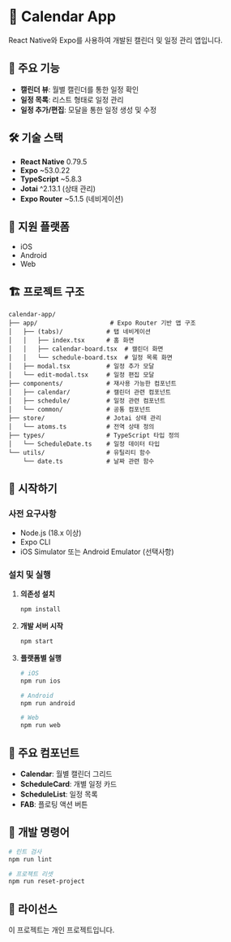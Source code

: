 # 📅 Calendar App

React Native와 Expo를 사용하여 개발된 캘린더 및 일정 관리 앱입니다.

## 🚀 주요 기능

- **캘린더 뷰**: 월별 캘린더를 통한 일정 확인
- **일정 목록**: 리스트 형태로 일정 관리
- **일정 추가/편집**: 모달을 통한 일정 생성 및 수정

## 🛠 기술 스택

- **React Native** 0.79.5
- **Expo** ~53.0.22
- **TypeScript** ~5.8.3
- **Jotai** ^2.13.1 (상태 관리)
- **Expo Router** ~5.1.5 (네비게이션)

## 📱 지원 플랫폼

- iOS
- Android
- Web

## 🏗 프로젝트 구조

```
calendar-app/
├── app/                    # Expo Router 기반 앱 구조
│   ├── (tabs)/            # 탭 네비게이션
│   │   ├── index.tsx      # 홈 화면
│   │   ├── calendar-board.tsx  # 캘린더 화면
│   │   └── schedule-board.tsx  # 일정 목록 화면
│   ├── modal.tsx          # 일정 추가 모달
│   └── edit-modal.tsx     # 일정 편집 모달
├── components/            # 재사용 가능한 컴포넌트
│   ├── calendar/          # 캘린더 관련 컴포넌트
│   ├── schedule/          # 일정 관련 컴포넌트
│   └── common/            # 공통 컴포넌트
├── store/                 # Jotai 상태 관리
│   └── atoms.ts           # 전역 상태 정의
├── types/                 # TypeScript 타입 정의
│   └── ScheduleDate.ts    # 일정 데이터 타입
└── utils/                 # 유틸리티 함수
    └── date.ts            # 날짜 관련 함수
```

## 🚀 시작하기

### 사전 요구사항

- Node.js (18.x 이상)
- Expo CLI
- iOS Simulator 또는 Android Emulator (선택사항)

### 설치 및 실행

1. **의존성 설치**

   ```bash
   npm install
   ```

2. **개발 서버 시작**

   ```bash
   npm start
   ```

3. **플랫폼별 실행**

   ```bash
   # iOS
   npm run ios

   # Android
   npm run android

   # Web
   npm run web
   ```

## 📝 주요 컴포넌트

- **Calendar**: 월별 캘린더 그리드
- **ScheduleCard**: 개별 일정 카드
- **ScheduleList**: 일정 목록
- **FAB**: 플로팅 액션 버튼

## 🔧 개발 명령어

```bash
# 린트 검사
npm run lint

# 프로젝트 리셋
npm run reset-project
```

## 📄 라이선스

이 프로젝트는 개인 프로젝트입니다.
